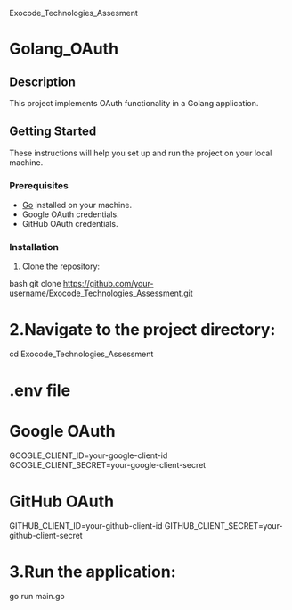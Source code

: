 Exocode_Technologies_Assesment
# Golang_OAuth

## Description

This project implements OAuth functionality in a Golang application.

## Getting Started

These instructions will help you set up and run the project on your local machine.
### Prerequisites

- [Go](https://golang.org/) installed on your machine.
- Google OAuth credentials.
- GitHub OAuth credentials.

### Installation

1. Clone the repository:

bash
git clone https://github.com/your-username/Exocode_Technologies_Assessment.git


# 2.Navigate to the project directory:
   cd Exocode_Technologies_Assessment


# .env file

# Google OAuth
GOOGLE_CLIENT_ID=your-google-client-id
GOOGLE_CLIENT_SECRET=your-google-client-secret

# GitHub OAuth
GITHUB_CLIENT_ID=your-github-client-id
GITHUB_CLIENT_SECRET=your-github-client-secret

# 3.Run the application:
go run main.go
   

